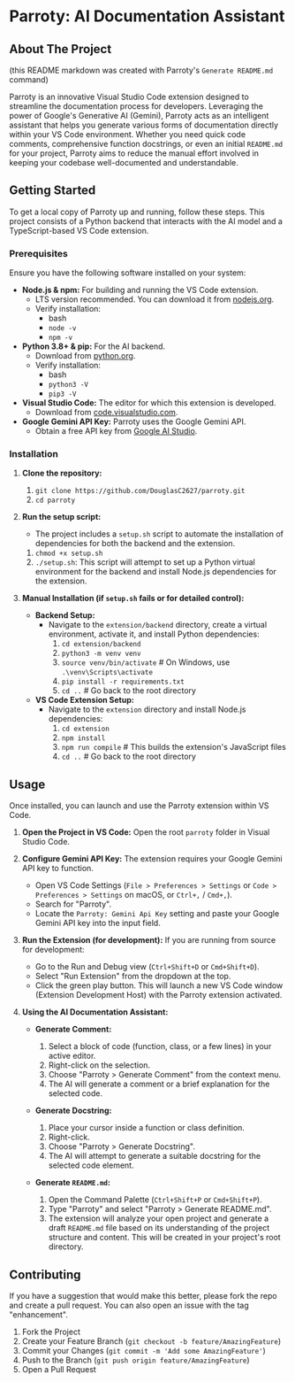 # Parroty: AI Documentation Assistant

## About The Project

(this README markdown was created with Parroty's `Generate README.md` command)

Parroty is an innovative Visual Studio Code extension designed to streamline the documentation process for developers. Leveraging the power of Google's Generative AI (Gemini), Parroty acts as an intelligent assistant that helps you generate various forms of documentation directly within your VS Code environment. Whether you need quick code comments, comprehensive function docstrings, or even an initial `README.md` for your project, Parroty aims to reduce the manual effort involved in keeping your codebase well-documented and understandable.

## Getting Started

To get a local copy of Parroty up and running, follow these steps. This project consists of a Python backend that interacts with the AI model and a TypeScript-based VS Code extension.

### Prerequisites

Ensure you have the following software installed on your system:

*   **Node.js & npm:** For building and running the VS Code extension.
    *   LTS version recommended. You can download it from [nodejs.org](https://nodejs.org/).
    *   Verify installation:
        *   bash
        *   `node -v`
        *   `npm -v`
*   **Python 3.8+ & pip:** For the AI backend.
    *   Download from [python.org](https://www.python.org/).
    *   Verify installation:
        *   bash
        *   `python3 -V`
        *   `pip3 -V`
*   **Visual Studio Code:** The editor for which this extension is developed.
    *   Download from [code.visualstudio.com](https://code.visualstudio.com/).
*   **Google Gemini API Key:** Parroty uses the Google Gemini API.
    *   Obtain a free API key from [Google AI Studio](https://aistudio.google.com/app/apikey).

### Installation

1.  **Clone the repository:**
    1.   `git clone https://github.com/DouglasC2627/parroty.git`
    2.   `cd parroty`
2.  **Run the setup script:**
    *   The project includes a `setup.sh` script to automate the installation of dependencies for both the backend and the extension.
    1.   `chmod +x setup.sh`
    2.   `./setup.sh`: This script will attempt to set up a Python virtual environment for the backend and install Node.js dependencies for the extension.

3.  **Manual Installation (if `setup.sh` fails or for detailed control):**

    *   **Backend Setup:**
        *   Navigate to the `extension/backend` directory, create a virtual environment, activate it, and install Python dependencies:
            1.   `cd extension/backend`
            2.   `python3 -m venv venv`
            3.   `source venv/bin/activate` # On Windows, use `.\venv\Scripts\activate`
            4.   `pip install -r requirements.txt`
            5.   `cd ..` # Go back to the root directory
    *   **VS Code Extension Setup:**
        *   Navigate to the `extension` directory and install Node.js dependencies:
            1.   `cd extension`
            2.   `npm install`
            3.   `npm run compile` # This builds the extension's JavaScript files
            4.   `cd ..` # Go back to the root directory
        
## Usage

Once installed, you can launch and use the Parroty extension within VS Code.

1.  **Open the Project in VS Code:**
    Open the root `parroty` folder in Visual Studio Code.

2.  **Configure Gemini API Key:**
    The extension requires your Google Gemini API key to function.
    *   Open VS Code Settings (`File > Preferences > Settings` or `Code > Preferences > Settings` on macOS, or `Ctrl+,` / `Cmd+,`).
    *   Search for "Parroty".
    *   Locate the `Parroty: Gemini Api Key` setting and paste your Google Gemini API key into the input field.

3.  **Run the Extension (for development):**
    If you are running from source for development:
    *   Go to the Run and Debug view (`Ctrl+Shift+D` or `Cmd+Shift+D`).
    *   Select "Run Extension" from the dropdown at the top.
    *   Click the green play button. This will launch a new VS Code window (Extension Development Host) with the Parroty extension activated.

4.  **Using the AI Documentation Assistant:**

    *   **Generate Comment:**
        1.  Select a block of code (function, class, or a few lines) in your active editor.
        2.  Right-click on the selection.
        3.  Choose "Parroty > Generate Comment" from the context menu.
        4.  The AI will generate a comment or a brief explanation for the selected code.

    *   **Generate Docstring:**
        1.  Place your cursor inside a function or class definition.
        2.  Right-click.
        3.  Choose "Parroty > Generate Docstring".
        4.  The AI will attempt to generate a suitable docstring for the selected code element.

    *   **Generate `README.md`:**
        1.  Open the Command Palette (`Ctrl+Shift+P` or `Cmd+Shift+P`).
        2.  Type "Parroty" and select "Parroty > Generate README.md".
        3.  The extension will analyze your open project and generate a draft `README.md` file based on its understanding of the project structure and content. This will be created in your project's root directory.

## Contributing

If you have a suggestion that would make this better, please fork the repo and create a pull request. You can also open an issue with the tag "enhancement".

1.  Fork the Project
2.  Create your Feature Branch (`git checkout -b feature/AmazingFeature`)
3.  Commit your Changes (`git commit -m 'Add some AmazingFeature'`)
4.  Push to the Branch (`git push origin feature/AmazingFeature`)
5.  Open a Pull Request
